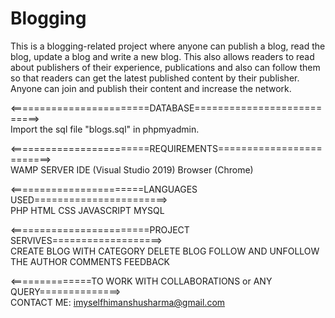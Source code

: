 # Blogging
This is a blogging-related project where anyone can publish a blog, read the blog, update a blog and write a new blog. This also allows readers to read about publishers of their experience, publications and also can follow them so that readers can get the latest published content by their publisher. Anyone can join and publish their content and increase the network.

<========================DATABASE===========================><br>
Import the sql file "blogs.sql" in phpmyadmin.

<========================REQUIREMENTS=========================><br>
WAMP SERVER
IDE (Visual Studio 2019)
Browser (Chrome)

<=======================LANGUAGES USED=======================><br>
PHP
HTML
CSS
JAVASCRIPT
MYSQL

<========================PROJECT SERVIVES===================><br>
CREATE BLOG WITH CATEGORY
DELETE BLOG
FOLLOW AND UNFOLLOW THE AUTHOR
COMMENTS
FEEDBACK

<==============TO WORK WITH COLLABORATIONS or ANY QUERY==============><br>
CONTACT ME: imyselfhimanshusharma@gmail.com
